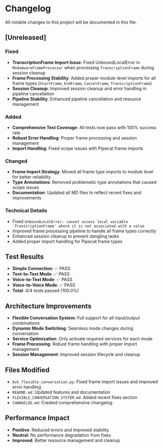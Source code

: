 # Changelog

All notable changes to this project will be documented in this file.

## [Unreleased]

### Fixed
- **TranscriptionFrame Import Issue**: Fixed UnboundLocalError in `ModeAwareFrameProcessor` when processing `TranscriptionFrame` during session cleanup
- **Frame Processing Stability**: Added proper module-level imports for all frame types (`StartFrame`, `EndFrame`, `CancelFrame`, `TranscriptionFrame`)
- **Session Cleanup**: Improved session cleanup and error handling in pipeline cancellation
- **Pipeline Stability**: Enhanced pipeline cancellation and resource management

### Added
- **Comprehensive Test Coverage**: All tests now pass with 100% success rate
- **Robust Error Handling**: Proper frame processing and session management
- **Import Handling**: Fixed scope issues with Pipecat frame imports

### Changed
- **Frame Import Strategy**: Moved all frame type imports to module level for better reliability
- **Type Annotations**: Removed problematic type annotations that caused scope issues
- **Documentation**: Updated all MD files to reflect recent fixes and improvements

### Technical Details
- Fixed `UnboundLocalError: cannot access local variable 'TranscriptionFrame' where it is not associated with a value`
- Improved frame processing pipeline to handle all frame types correctly
- Enhanced session cleanup to prevent dangling tasks
- Added proper import handling for Pipecat frame types

## Test Results
- **Simple Connection**: ✅ PASS
- **Text-to-Text Mode**: ✅ PASS  
- **Voice-to-Text Mode**: ✅ PASS
- **Voice-to-Voice Mode**: ✅ PASS
- **Total**: 4/4 tests passed (100.0%)

## Architecture Improvements
- **Flexible Conversation System**: Full support for all input/output combinations
- **Dynamic Mode Switching**: Seamless mode changes during conversation
- **Service Optimization**: Only activate required services for each mode
- **Frame Processing**: Robust frame handling with proper import management
- **Session Management**: Improved session lifecycle and cleanup

## Files Modified
- `bot_flexible_conversation.py`: Fixed frame import issues and improved error handling
- `README.md`: Updated features and documentation
- `FLEXIBLE_CONVERSATION_SYSTEM.md`: Added recent fixes section
- `CHANGELOG.md`: Created comprehensive changelog

## Performance Impact
- **Positive**: Reduced errors and improved stability
- **Neutral**: No performance degradation from fixes
- **Improved**: Better resource management and cleanup
